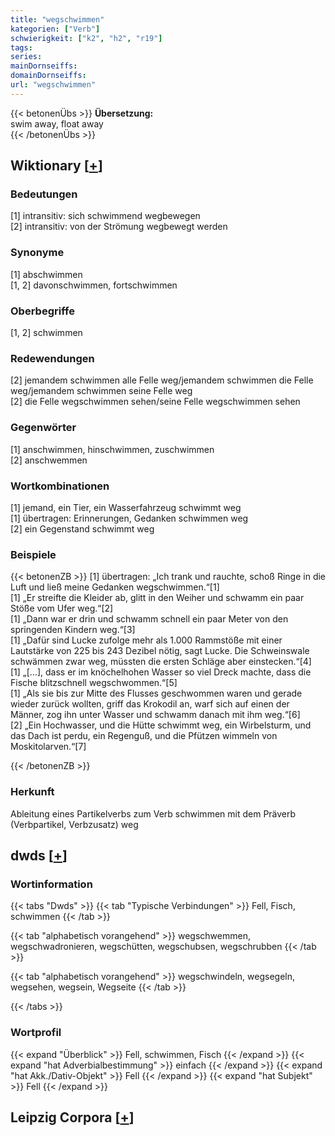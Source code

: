 ```yaml
---
title: "wegschwimmen"
kategorien: ["Verb"]
schwierigkeit: ["k2", "h2", "r19"]
tags:
series:
mainDornseiffs:
domainDornseiffs:
url: "wegschwimmen"
---
```


{{< betonenÜbs >}}
**Übersetzung:**  
swim away, float  away  
{{< /betonenÜbs >}}

## Wiktionary [[+](https://de.wiktionary.org/wiki/wegschwimmen)]

### Bedeutungen
[1] intransitiv: sich schwimmend wegbewegen  
[2] intransitiv: von der Strömung wegbewegt werden  

### Synonyme
[1] abschwimmen  
[1, 2] davonschwimmen, fortschwimmen  

### Oberbegriffe
[1, 2] schwimmen  

### Redewendungen
[2] jemandem schwimmen alle Felle weg/jemandem schwimmen die Felle weg/jemandem schwimmen seine Felle weg  
[2] die Felle wegschwimmen sehen/seine Felle wegschwimmen sehen  

### Gegenwörter
[1] anschwimmen, hinschwimmen, zuschwimmen  
[2] anschwemmen  

### Wortkombinationen
[1] jemand, ein Tier, ein Wasserfahrzeug schwimmt weg  
[1] übertragen: Erinnerungen, Gedanken schwimmen weg  
[2] ein Gegenstand schwimmt weg  

### Beispiele
{{< betonenZB >}}
[1] übertragen: „Ich trank und rauchte, schoß Ringe in die Luft und ließ meine Gedanken wegschwimmen.“[1]  
[1] „Er streifte die Kleider ab, glitt in den Weiher und schwamm ein paar Stöße vom Ufer weg.“[2]  
[1] „Dann war er drin und schwamm schnell ein paar Meter von den springenden Kindern weg.“[3]  
[1] „Dafür sind Lucke zufolge mehr als 1.000 Rammstöße mit einer Lautstärke von 225 bis 243 Dezibel nötig, sagt Lucke. Die Schweinswale schwämmen zwar weg, müssten die ersten Schläge aber einstecken.“[4]  
[1] „[…], dass er im knöchelhohen Wasser so viel Dreck machte, dass die Fische blitzschnell wegschwommen.“[5]  
[1] „Als sie bis zur Mitte des Flusses geschwommen waren und gerade wieder zurück wollten, griff das Krokodil an, warf sich auf einen der Männer, zog ihn unter Wasser und schwamm danach mit ihm weg.“[6]  
[2] „Ein Hochwasser, und die Hütte schwimmt weg, ein Wirbelsturm, und das Dach ist perdu, ein Regenguß, und die Pfützen wimmeln von Moskitolarven.“[7]  

{{< /betonenZB >}}
### Herkunft
Ableitung eines Partikelverbs zum Verb schwimmen mit dem Präverb (Verbpartikel, Verbzusatz) weg  



## dwds [[+](https://www.dwds.de/wb/wegschwimmen)]

### Wortinformation
{{< tabs "Dwds" >}}
{{< tab "Typische Verbindungen" >}}
Fell, Fisch, schwimmen
{{< /tab >}}

{{< tab "alphabetisch vorangehend" >}}
wegschwemmen, wegschwadronieren, wegschütten, wegschubsen, wegschrubben
{{< /tab >}}

{{< tab "alphabetisch vorangehend" >}}
wegschwindeln, wegsegeln, wegsehen, wegsein, Wegseite
{{< /tab >}}

{{< /tabs >}}

### Wortprofil
{{< expand "Überblick" >}} Fell, schwimmen, Fisch {{< /expand >}}
{{< expand "hat Adverbialbestimmung" >}} einfach {{< /expand >}}
{{< expand "hat Akk./Dativ-Objekt" >}} Fell {{< /expand >}}
{{< expand "hat Subjekt" >}} Fell {{< /expand >}}

## Leipzig Corpora [[+](https://corpora.uni-leipzig.de/en/res?word=wegschwimmen&corpusId=deu_newscrawl-public_2018)]

